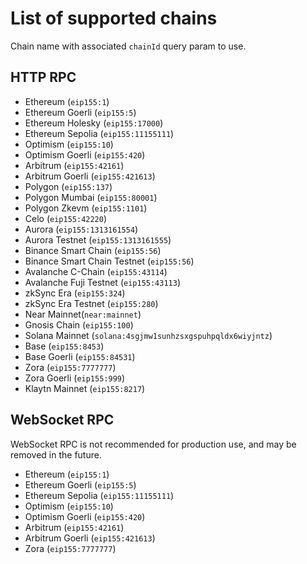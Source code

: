 # List of supported chains

Chain name with associated `chainId` query param to use.

## HTTP RPC

- Ethereum (`eip155:1`)
- Ethereum Goerli (`eip155:5`)
- Ethereum Holesky (`eip155:17000`)
- Ethereum Sepolia (`eip155:11155111`)
- Optimism (`eip155:10`)
- Optimism Goerli (`eip155:420`)
- Arbitrum (`eip155:42161`)
- Arbitrum Goerli (`eip155:421613`)
- Polygon (`eip155:137`)
- Polygon Mumbai (`eip155:80001`)
- Polygon Zkevm (`eip155:1101`)
- Celo (`eip155:42220`)
- Aurora (`eip155:1313161554`)
- Aurora Testnet (`eip155:1313161555`)
- Binance Smart Chain (`eip155:56`)
- Binance Smart Chain Testnet (`eip155:56`)
- Avalanche C-Chain (`eip155:43114`)
- Avalanche Fuji Testnet (`eip155:43113`)
- zkSync Era (`eip155:324`)
- zkSync Era Testnet (`eip155:280`)
- Near Mainnet(`near:mainnet`)
- Gnosis Chain (`eip155:100`)
- Solana Mainnet (`solana:4sgjmw1sunhzsxgspuhpqldx6wiyjntz`)
- Base (`eip155:8453`)
- Base Goerli (`eip155:84531`)
- Zora (`eip155:7777777`)
- Zora Goerli (`eip155:999`)
- Klaytn Mainnet (`eip155:8217`)

## WebSocket RPC

WebSocket RPC is not recommended for production use, and may be removed in the future.

- Ethereum (`eip155:1`)
- Ethereum Goerli (`eip155:5`)
- Ethereum Sepolia (`eip155:11155111`)
- Optimism (`eip155:10`)
- Optimism Goerli (`eip155:420`)
- Arbitrum (`eip155:42161`)
- Arbitrum Goerli (`eip155:421613`)
- Zora (`eip155:7777777`)
